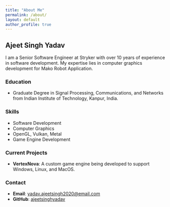```yaml
---
title: "About Me"
permalink: /about/
layout: default
author_profile: true
---
```


## Ajeet Singh Yadav

I am a Senior Software Engineer at Stryker with over 10 years of experience in software development. My expertise lies in computer graphics development for Mako Robot Application.

### Education

- Graduate Degree in Signal Processing, Communications, and Networks from Indian Institute of Technology, Kanpur, India.

### Skills

- Software Development
- Computer Graphics
- OpenGL, Vulkan, Metal
- Game Engine Development

### Current Projects

- **VertexNova**: A custom game engine being developed to support Windows, Linux, and MacOS.

### Contact

- **Email**: [yadav.ajeetsingh2020@email.com](mailto:yadav.ajeetsingh2020@email.com)
- **GitHub**: [ajeetsinghyadav](https://github.com/ajeetsinghyadav)
